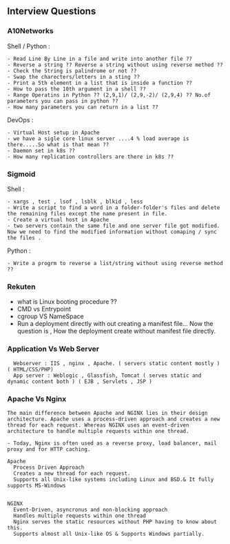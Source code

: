 ## Interview Questions


### A10Networks

Shell / Python : 
  
    - Read Line By Line in a file and write into another file ??
    - Reverse a string ?? Reverse a string without using reverse method ??
    - Check the String is palindrome or not ??
    - Swap the charecters/letters in a sting ??
    - Print a 5th element in a list that is inside a function ??
    - How to pass the 10th argument in a shell ??
    - Range Operatins in Python ?? (2,9,1)/ (2,9,-2)/ (2,9,4) ?? No.of parameters you can pass in python ??
    - How many parameters you can return in a list ??

DevOps : 

    - Virtual Host setup in Apache
    - we have a sigle core linux server ....4 % load average is there.....So what is that mean ??
    - Daemon set in k8s ??
    - How many replication controllers are there in k8s ??


### Sigmoid 

Shell :

    - xargs , test , lsof , lsblk , blkid , less 
    - Write a script to find a word in a folder-folder's files and delete the remaining files except the name present in file.
    - Create a virtual host in Apache
    - two servers contain the same file and one server file got modified. Now we need to find the modified information without comaping / sync         the files .
    
Python : 
    
    - Write a progrm to reverse a list/string without using reverse method ??
    
   
### Rekuten 

  - what is Linux booting procedure ??
  - CMD vs Entrypoint
  - cgroup VS NameSpace
  - Run a deployment directly with out creating a manifest file... Now the question is , How the deployment create without manifest file directly.
  
### Application Vs Web Server

      Webserver : IIS , nginx , Apache. ( servers static content mostly ) ( HTML/CSS/PHP)
      App server : Weblogic , Glassfish, Tomcat ( serves static and dynamic content both ) ( EJB , Servlets , JSP )
     
    
### Apache Vs Nginx 

    The main difference between Apache and NGINX lies in their design architecture. Apache uses a process-driven approach and creates a new thread for each request. Whereas NGINX uses an event-driven architecture to handle multiple requests within one thread.

    - Today, Nginx is often used as a reverse proxy, load balancer, mail proxy and for HTTP caching.

    Apache
      Process Driven Approach 
      Creates a new thread for each request.
      Supports all Unix-like systems including Linux and BSD.& It fully supports MS-Windows


    NGINX
      Event-Driven, asyncronus and non-blocking approach
      Handles multiple requests within one thread
      Nginx serves the static resources without PHP having to know about this.
      Supports almost all Unix-like OS & Supports Windows partially.



